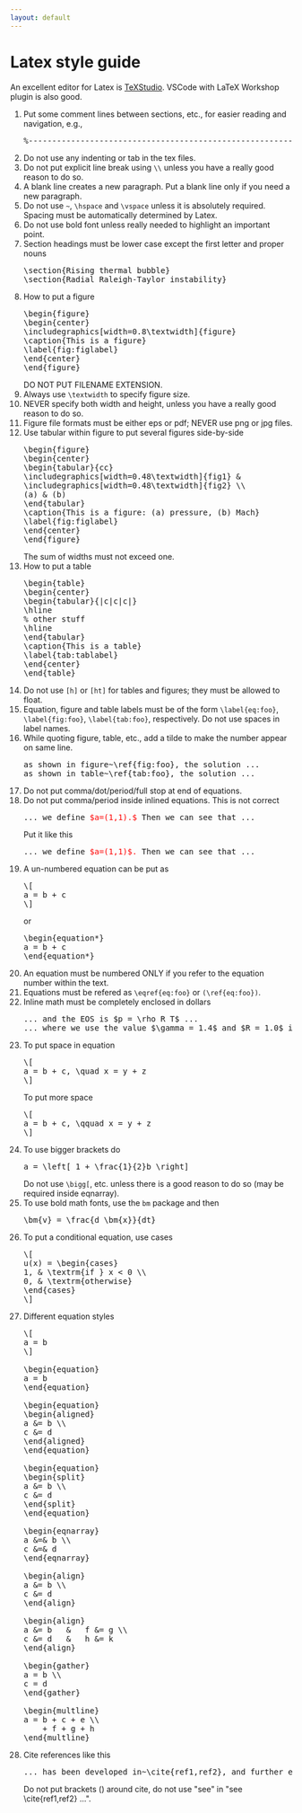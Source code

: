 ```yaml
---
layout: default
---
```


# Latex style guide

An excellent editor for Latex is [TeXStudio](https://texstudio.org). VSCode with LaTeX Workshop plugin is also good.

<ol>

<li>
Put some comment lines between sections, etc., for easier reading and navigation, e.g.,
<pre>
%------------------------------------------------------------------------------
</pre>
</li>

<li>
Do not use any indenting or tab in the tex files.
</li>

<li>
Do not put explicit line break using <code>\\</code>  unless you have a really good reason to do so.
</li>

<li>
A blank line creates a new paragraph. Put a blank line only if you need a new paragraph.
</li>

<li>
Do not use <code>~</code>, <code>\hspace</code> and <code>\vspace</code> unless it is absolutely required. Spacing must be automatically determined by Latex.
</li>

<li>
Do not use bold font unless really needed to highlight an important point.
</li>

<li>
Section headings must be lower case except the first letter and proper nouns
<pre>
\section{Rising thermal bubble}
\section{Radial Raleigh-Taylor instability}
</pre>
</li>

<li>
How to put a figure
<pre>
\begin{figure}
\begin{center}
\includegraphics[width=0.8\textwidth]{figure}
\caption{This is a figure}
\label{fig:figlabel}
\end{center}
\end{figure}
</pre>
DO NOT PUT FILENAME EXTENSION.
</li>

<li>
Always use <code>\textwidth</code> to specify figure size.
</li>

<li>
NEVER specify both width and height, unless you have a really good reason to do so.
</li>

<li>
Figure file formats must be either eps or pdf; NEVER use png or jpg files.
</li>

<li>
Use tabular within figure to put several figures side-by-side
<pre>
\begin{figure}
\begin{center}
\begin{tabular}{cc}
\includegraphics[width=0.48\textwidth]{fig1} &
\includegraphics[width=0.48\textwidth]{fig2} \\
(a) & (b)
\end{tabular}
\caption{This is a figure: (a) pressure, (b) Mach}
\label{fig:figlabel}
\end{center}
\end{figure}
</pre>
The sum of widths must not exceed one.
</li>

<li>
How to put a table
<pre>
\begin{table}
\begin{center}
\begin{tabular}{|c|c|c|}
\hline
% other stuff
\hline
\end{tabular}
\caption{This is a table}
\label{tab:tablabel}
\end{center}
\end{table}
</pre>
</li>

<li>
Do not use <code>[h]</code> or <code>[ht]</code> for tables and figures; they must be allowed to float.
</li>

<li>
Equation, figure and table labels must be of the form <code>\label{eq:foo}</code>, <code>\label{fig:foo}</code>, <code>\label{tab:foo}</code>, respectively. Do not use spaces in label names.
</li>

<li>
While quoting figure, table, etc., add a tilde to make the number appear on same line.
<pre>
as shown in figure~\ref{fig:foo}, the solution ...
as shown in table~\ref{tab:foo}, the solution ...
</pre>
</li>

<li>
Do not put comma/dot/period/full stop at end of equations.
</li>

<li>
Do not put comma/period inside inlined equations. This is not correct
<pre>
... we define <span style="color:red;">$a=(1,1).$</span> Then we can see that ...
</pre>
Put it like this
<pre>
... we define <span style="color:red;">$a=(1,1)$.</span> Then we can see that ...
</pre>
</li>

<li>
A un-numbered equation can be put as
<pre>
\[
a = b + c
\]
</pre>
or
<pre>
\begin{equation*}
a = b + c
\end{equation*}
</pre>
</li>

<li>
An equation must be numbered ONLY if you refer to the equation number within the text.
</li>

<li>
Equations must be refered as <code>\eqref{eq:foo}</code> or <code>(\ref{eq:foo})</code>. 
</li>

<li>Inline math must be completely enclosed in dollars
<pre>
... and the EOS is $p = \rho R T$ ...
... where we use the value $\gamma = 1.4$ and $R = 1.0$ in the computations ...
</pre>
</li>

<li>
To put space in equation

<pre>
\[
a = b + c, \quad x = y + z
\]
</pre>

To put more space

<pre>
\[
a = b + c, \qquad x = y + z
\]
</pre>
</li>

<li>
To use bigger brackets do
<pre>
a = \left[ 1 + \frac{1}{2}b \right]
</pre>
Do not use <code>\bigg[</code>, etc. unless there is a good reason to do so (may be required inside eqnarray).
</li>

<li>
To use bold math fonts, use the <code>bm</code> package and then
<pre>
\bm{v} = \frac{d \bm{x}}{dt}
</pre>
</li>

<li>
To put a conditional equation, use cases
<pre>
\[
u(x) = \begin{cases}
1, & \textrm{if } x < 0 \\
0, & \textrm{otherwise}
\end{cases}
\]
</pre>
</li>

<li>
Different equation styles

<pre>
\[
a = b
\]

\begin{equation}
a = b
\end{equation}

\begin{equation}
\begin{aligned}
a &= b \\
c &= d
\end{aligned}
\end{equation}

\begin{equation}
\begin{split}
a &= b \\
c &= d
\end{split}
\end{equation}

\begin{eqnarray}
a &=& b \\
c &=& d
\end{eqnarray}

\begin{align}
a &= b \\
c &= d
\end{align}

\begin{align}
a &= b   &   f &= g \\
c &= d   &   h &= k
\end{align}

\begin{gather}
a = b \\
c = d
\end{gather}

\begin{multline}
a = b + c + e \\
    + f + g + h
\end{multline}
</pre>
</li>

<li>
Cite references like this
<pre>
... has been developed in~\cite{ref1,ref2}, and further extended to ...
</pre>
Do not put brackets () around cite, do not use "see" in "see \cite{ref1,ref2} ...".
</li>

</ol>
